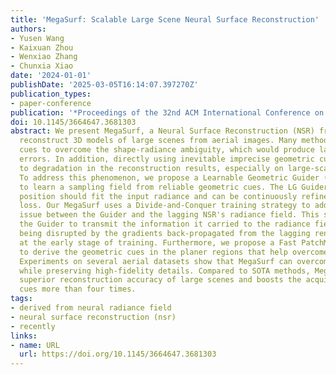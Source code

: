 ```yaml
---
title: 'MegaSurf: Scalable Large Scene Neural Surface Reconstruction'
authors:
- Yusen Wang
- Kaixuan Zhou
- Wenxiao Zhang
- Chunxia Xiao
date: '2024-01-01'
publishDate: '2025-03-05T16:14:07.397270Z'
publication_types:
- paper-conference
publication: '*Proceedings of the 32nd ACM International Conference on Multimedia(CCF-A)*'
doi: 10.1145/3664647.3681303
abstract: We present MegaSurf, a Neural Surface Reconstruction (NSR) framework to
  reconstruct 3D models of large scenes from aerial images. Many methods utilize geometry
  cues to overcome the shape-radiance ambiguity, which would produce large geometric
  errors. In addition, directly using inevitable imprecise geometric cues would lead
  to degradation in the reconstruction results, especially on large-scale scenes.
  To address this phenomenon, we propose a Learnable Geometric Guider (LG Guider)
  to learn a sampling field from reliable geometric cues. The LG Guider decides which
  position should fit the input radiance and can be continuously refined by rendering
  loss. Our MegaSurf uses a Divide-and-Conquer training strategy to address the synchronization
  issue between the Guider and the lagging NSR's radiance field. This strategy enables
  the Guider to transmit the information it carried to the radiance field without
  being disrupted by the gradients back-propagated from the lagging rendering loss
  at the early stage of training. Furthermore, we propose a Fast PatchMatch MVS module
  to derive the geometric cues in the planer regions that help overcome ambiguity.
  Experiments on several aerial datasets show that MegaSurf can overcome ambiguity
  while preserving high-fidelity details. Compared to SOTA methods, MegaSurf achieves
  superior reconstruction accuracy of large scenes and boosts the acquisition of geometric
  cues more than four times.
tags:
- derived from neural radiance field
- neural surface reconstruction (nsr)
- recently
links:
- name: URL
  url: https://doi.org/10.1145/3664647.3681303
---
```

